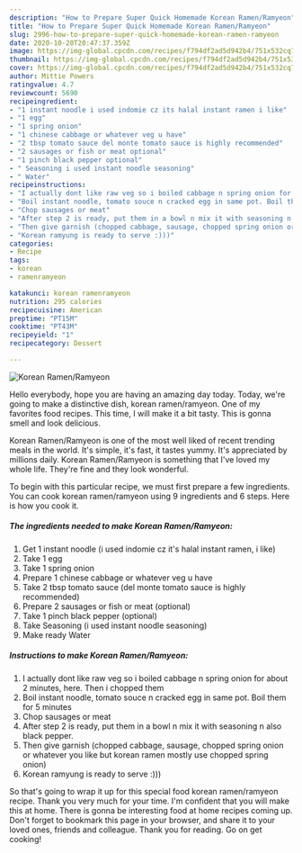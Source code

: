 ```yaml
---
description: "How to Prepare Super Quick Homemade Korean Ramen/Ramyeon"
title: "How to Prepare Super Quick Homemade Korean Ramen/Ramyeon"
slug: 2996-how-to-prepare-super-quick-homemade-korean-ramen-ramyeon
date: 2020-10-20T20:47:37.359Z
image: https://img-global.cpcdn.com/recipes/f794df2ad5d942b4/751x532cq70/korean-ramenramyeon-recipe-main-photo.jpg
thumbnail: https://img-global.cpcdn.com/recipes/f794df2ad5d942b4/751x532cq70/korean-ramenramyeon-recipe-main-photo.jpg
cover: https://img-global.cpcdn.com/recipes/f794df2ad5d942b4/751x532cq70/korean-ramenramyeon-recipe-main-photo.jpg
author: Mittie Powers
ratingvalue: 4.7
reviewcount: 5690
recipeingredient:
- "1 instant noodle i used indomie cz its halal instant ramen i like"
- "1 egg"
- "1 spring onion"
- "1 chinese cabbage or whatever veg u have"
- "2 tbsp tomato sauce del monte tomato sauce is highly recommended"
- "2 sausages or fish or meat optional"
- "1 pinch black pepper optional"
- " Seasoning i used instant noodle seasoning"
- " Water"
recipeinstructions:
- "I actually dont like raw veg so i boiled cabbage n spring onion for about 2 minutes, here. Then i chopped them"
- "Boil instant noodle, tomato souce n cracked egg in same pot. Boil them for 5 minutes"
- "Chop sausages or meat"
- "After step 2 is ready, put them in a bowl n mix it with seasoning n also black pepper."
- "Then give garnish (chopped cabbage, sausage, chopped spring onion or whatever you like but korean ramen mostly use chopped spring onion)"
- "Korean ramyung is ready to serve :)))"
categories:
- Recipe
tags:
- korean
- ramenramyeon

katakunci: korean ramenramyeon 
nutrition: 295 calories
recipecuisine: American
preptime: "PT15M"
cooktime: "PT43M"
recipeyield: "1"
recipecategory: Dessert

---
```



![Korean Ramen/Ramyeon](https://img-global.cpcdn.com/recipes/f794df2ad5d942b4/751x532cq70/korean-ramenramyeon-recipe-main-photo.jpg)

Hello everybody, hope you are having an amazing day today. Today, we're going to make a distinctive dish, korean ramen/ramyeon. One of my favorites food recipes. This time, I will make it a bit tasty. This is gonna smell and look delicious.



Korean Ramen/Ramyeon is one of the most well liked of recent trending meals in the world. It's simple, it's fast, it tastes yummy. It's appreciated by millions daily. Korean Ramen/Ramyeon is something that I've loved my whole life. They're fine and they look wonderful.


To begin with this particular recipe, we must first prepare a few ingredients. You can cook korean ramen/ramyeon using 9 ingredients and 6 steps. Here is how you cook it.

<!--inarticleads1-->

##### The ingredients needed to make Korean Ramen/Ramyeon:

1. Get 1 instant noodle (i used indomie cz it&#39;s halal instant ramen, i like)
1. Take 1 egg
1. Take 1 spring onion
1. Prepare 1 chinese cabbage or whatever veg u have
1. Take 2 tbsp tomato sauce (del monte tomato sauce is highly recommended)
1. Prepare 2 sausages or fish or meat (optional)
1. Take 1 pinch black pepper (optional)
1. Take  Seasoning (i used instant noodle seasoning)
1. Make ready  Water




<!--inarticleads2-->

##### Instructions to make Korean Ramen/Ramyeon:

1. I actually dont like raw veg so i boiled cabbage n spring onion for about 2 minutes, here. Then i chopped them
1. Boil instant noodle, tomato souce n cracked egg in same pot. Boil them for 5 minutes
1. Chop sausages or meat
1. After step 2 is ready, put them in a bowl n mix it with seasoning n also black pepper.
1. Then give garnish (chopped cabbage, sausage, chopped spring onion or whatever you like but korean ramen mostly use chopped spring onion)
1. Korean ramyung is ready to serve :)))




So that's going to wrap it up for this special food korean ramen/ramyeon recipe. Thank you very much for your time. I'm confident that you will make this at home. There is gonna be interesting food at home recipes coming up. Don't forget to bookmark this page in your browser, and share it to your loved ones, friends and colleague. Thank you for reading. Go on get cooking!
